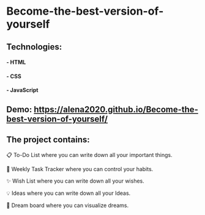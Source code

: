 # Become-the-best-version-of-yourself

## Technologies:

#### - HTML

#### - CSS

#### - JavaScript

## Demo: https://alena2020.github.io/Become-the-best-version-of-yourself/

## The project contains:

📋 To-Do List where you can write down all your important things.

💎 Weekly Task Tracker where you can control your habits.

✨ Wish List where you can write down all your wishes.

💡 Ideas where you can write down all your Ideas.

🔮 Dream board where you can visualize dreams.
